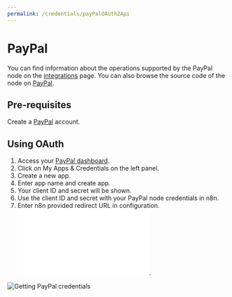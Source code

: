 ```yaml
---
permalink: /credentials/payPalOAuth2Api
---
```



# PayPal
You can find information about the operations supported by the PayPal node on the [integrations](https://n8n.io/integrations/n8n-nodes-base.payPal) page. You can also browse the source code of the node on [PayPal](https://github.com/n8n-io/n8n/tree/master/packages/nodes-base/nodes/PayPal).

## Pre-requisites

Create a [PayPal](https://paypal.com/) account.

## Using OAuth

1. Access your [PayPal dashboard](https://developer.paypal.com/developer/applications/).
2. Click on My Apps & Credentials on the left panel.
3. Create a new app.
4. Enter app name and create app.
5. Your client ID and secret will be shown.
6. Use the client ID and secret with your PayPal node credentials in n8n.
7. Enter n8n provided redirect URL in configuration. ![Redirect URL Explanation here](../README.md).

![Getting PayPal credentials](https://i.imgur.com/qe5ihua.gif)




